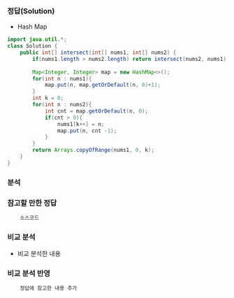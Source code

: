 ###   정답(Solution)

-   Hash Map

```java
import java.util.*;
class Solution {
    public int[] intersect(int[] nums1, int[] nums2) {
        if(nums1.length > nums2.length) return intersect(nums2, nums1);
        
        Map<Integer, Integer> map = new HashMap<>();
        for(int n : nums1){
            map.put(n, map.getOrDefault(n, 0)+1);
        }
        int k = 0;
        for(int n : nums2){
            int cnt = map.getOrDefault(n, 0);
            if(cnt > 0){
                nums1[k++] = n;
                map.put(n, cnt -1);
            }
        }
        return Arrays.copyOfRange(nums1, 0, k);
    }
}
```

###   분석


###   참고할 만한 정답
```java
    소스코드
```

###   비교 분석
-   비교 분석한 내용

###   비교 분석 반영
```java
    정답에 참고한 내용 추가
```